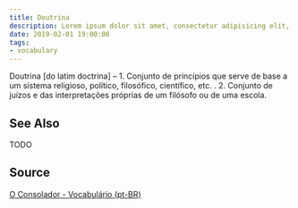 ```yaml
---
title: Doutrina
description: Lorem ipsum dolor sit amet, consectetur adipisicing elit, sed do eiusmod tempor incididunt ut labore et dolore magna aliqua.  TODO
date: 2019-02-01 19:00:00
tags:
- vocabulary
---
```


Doutrina [do latim doctrina] – 1. Conjunto de princípios que serve de base a um sistema religioso, político, filosófico, científico, etc. . 2. Conjunto de juízos e das interpretações próprias de um filósofo ou de uma escola.

## See Also
TODO

## Source
[O Consolador - Vocabulário (pt-BR)](http://www.oconsolador.com.br/linkfixo/vocabulario/principal.html)


